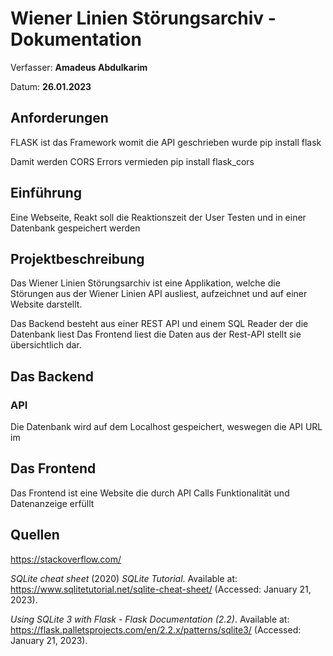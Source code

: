 # Wiener Linien Störungsarchiv - Dokumentation

Verfasser: **Amadeus Abdulkarim**

Datum: **26.01.2023**

## Anforderungen

FLASK ist das Framework womit die API geschrieben wurde
pip install flask

Damit werden CORS Errors vermieden
pip install flask_cors


## Einführung

Eine Webseite, Reakt soll die Reaktionszeit der User Testen und in einer Datenbank gespeichert werden

## Projektbeschreibung

Das Wiener Linien Störungsarchiv ist eine Applikation, welche die Störungen aus der Wiener Linien API ausliest, aufzeichnet und auf einer Website darstellt.

Das Backend besteht aus einer REST API und einem SQL Reader der die Datenbank liest
Das Frontend liest die Daten aus der Rest-API stellt sie übersichtlich dar.

## Das Backend
### API


Die Datenbank wird auf dem Localhost gespeichert, weswegen die API URL im 

## Das Frontend

Das Frontend ist eine Website die durch API Calls Funktionalität und Datenanzeige erfüllt 


## Quellen


https://stackoverflow.com/

*SQLite cheat sheet* (2020) *SQLite Tutorial*. Available at: https://www.sqlitetutorial.net/sqlite-cheat-sheet/ (Accessed: January 21, 2023). 

*Using SQLite 3 with Flask - Flask Documentation (2.2)*. Available at: https://flask.palletsprojects.com/en/2.2.x/patterns/sqlite3/ (Accessed: January 21, 2023). 
